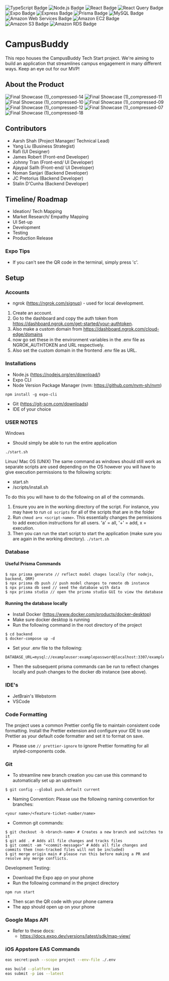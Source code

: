 
![TypeScript Badge](https://img.shields.io/badge/TypeScript-3178C6?logo=typescript&logoColor=fff&style=for-the-badge)
![Node.js Badge](https://img.shields.io/badge/Node.js-393?logo=nodedotjs&logoColor=fff&style=for-the-badge)
![React Badge](https://img.shields.io/badge/React-61DAFB?logo=react&logoColor=000&style=for-the-badge)
![React Query Badge](https://img.shields.io/badge/React%20Query-FF4154?logo=reactquery&logoColor=fff&style=for-the-badge)
![Expo Badge](https://img.shields.io/badge/Expo-000020?logo=expo&logoColor=fff&style=for-the-badge)
![Express Badge](https://img.shields.io/badge/Express-000?logo=express&logoColor=fff&style=for-the-badge)
![Prisma Badge](https://img.shields.io/badge/Prisma-2D3748?logo=prisma&logoColor=fff&style=for-the-badge)
![MySQL Badge](https://img.shields.io/badge/MySQL-4479A1?logo=mysql&logoColor=fff&style=for-the-badge)
![Amazon Web Services Badge](https://img.shields.io/badge/Amazon%20Web%20Services-232F3E?logo=amazonwebservices&logoColor=fff&style=for-the-badge)
![Amazon EC2 Badge](https://img.shields.io/badge/Amazon%20EC2-F90?logo=amazonec2&logoColor=fff&style=for-the-badge)
![Amazon S3 Badge](https://img.shields.io/badge/Amazon%20S3-569A31?logo=amazons3&logoColor=fff&style=for-the-badge)
![Amazon RDS Badge](https://img.shields.io/badge/Amazon%20RDS-527FFF?logo=amazonrds&logoColor=fff&style=for-the-badge)


# CampusBuddy

This repo houses the CampusBuddy Tech Start project. We're aiming to build an application that streamlines campus engagement in many different ways. Keep an eye out for our MVP!

## About the Product 
![Final Showcase (1)_compressed-14](https://github.com/user-attachments/assets/59d5e6e3-3991-4deb-8d23-3f8f3af97d0b)
![Final Showcase (1)_compressed-11](https://github.com/user-attachments/assets/ce5b5d86-d48a-4019-87d4-e101e30a4fde)
![Final Showcase (1)_compressed-10](https://github.com/user-attachments/assets/53303df8-6ca3-47b2-9e5d-d72f29bddaea)
![Final Showcase (1)_compressed-09](https://github.com/user-attachments/assets/2df5def2-f16b-4ee7-a43b-d6bd6996aa0d)
![Final Showcase (1)_compressed-12](https://github.com/user-attachments/assets/c10c0ace-f9bf-4f8c-b0fb-e70f9b940915)
![Final Showcase (1)_compressed-07](https://github.com/user-attachments/assets/18a42601-2f07-40bf-b4f6-9e1906d0d68f)
![Final Showcase (1)_compressed-18](https://github.com/user-attachments/assets/35a95034-fb06-43db-9723-bc76465031fa)


## Contributors
- Aarsh Shah (Project Manager/ Technical Lead)
- Yang Liu (Business Strategist)
- Rafi (UI Designer)
- James Robert (Front-end Developer)
- Johnny Tran (Front-end/ UI Developer)
- Ajaypal Sallh (Front-end/ UI Developer)
- Noman Sanjari (Backend Developer)
- JC Pretorius (Backend Developer)
- Stalin D'Cunha (Backend Developer)

## Timeline/ Roadmap
- Ideation/ Tech Mapping
- Market Research/ Empathy Mapping
- UI Set-up
- Development
- Testing
- Production Release


### Expo Tips
- If you can't see the QR code in the terminal, simply press 'c'.

## Setup

### Accounts
- ngrok (https://ngrok.com/signup) - used for local development.
1. Create an account. 
2. Go to the dashboard and copy the auth token from https://dashboard.ngrok.com/get-started/your-authtoken.
3. Also make a custom domain from https://dashboard.ngrok.com/cloud-edge/domains
4. now go set these in the environment variables in the .env file as NGROK_AUTHTOKEN and URL respectively.
5. Also set the custom domain in the frontend .env file as URL.


### Installations
- Node.js (https://nodejs.org/en/download/)
- Expo CLI
- Node Version Package Manager (nvm: https://github.com/nvm-sh/nvm)
```
npm install -g expo-cli
```
- Git (https://git-scm.com/downloads)
- IDE of your choice

### USER NOTES

Windows
- Should simply be able to run the entire application
```
./start.sh
```

Linux/ Mac OS (UNIX)
The same command as windows should still work as separate scripts are used depending on the OS however you will have to give execution permissions to the following scripts:
- start.sh
- /scripts/install.sh

To do this you will have to do the following on all of the commands.
1. Ensure you are in the working directory of the script. For instance, you may have to run ```cd scripts``` for all of the scripts that are in the folder
2. Run ```chmod a+x <script-name>```. This essentially changes the permissions to add execution instructions for all users. 'a' = all, '+' = add, x = execution.
3. Then you can run the start script to start the application (make sure you are again in the working directory). ```./start.sh```


### Database

#### Useful Prisma Commands
```
$ npx prisma generate // reflect model chages locally (for nodejs, backend, ORM)
$ npx prisma db push // push model changes to remote db instance
$ npx prisma db seed // seed the database with data
$ npx prisma studio // open the prisma studio GUI to view the database
```

#### Running the database locally
- Install Docker (https://www.docker.com/products/docker-desktop)
- Make sure docker desktop is running
- Run the following command in the root directory of the project
```
$ cd backend
$ docker-compose up -d
```
- Set your .env file to the following:
```
DATABASE_URL=mysql://exampleuser:examplepassword@localhost:3307/exampledb
```
- Then the subsequent prisma commands can be run to reflect changes locally and push changes to the docker db instance (see above).

### IDE's

- JetBrain's Webstorm
- VSCode

### Code Formatting

The project uses a common Prettier config file to maintain consistent code formatting. Install the Prettier extension and configure your IDE to use Prettier as your default code formatter and set it to format on save.
- Please use `// prettier-ignore` to ignore Prettier formatting for all styled-components code.

### Git

- To streamline new branch creation you can use this command to automatically set up an upstream
```
$ git config --global push.default current
```

- Naming Convention:
Please use the following naming convention for branches:
```
<your name>/<feature-ticket-number/name>
```

- Common git commands:
```
$ git checkout -b <branch-name> # Creates a new branch and switches to it
$ git add . # Adds all file changes and tracks files
$ git commit -am "<commit-message>" # Adds all file changes and commits them (non-tracked files will not be included)
$ git merge origin main # please run this before making a PR and resolve any merge conflicts.
```


Development Testing:

- Download the Expo app on your phone
- Run the following command in the project directory
```
npm run start
```
- Then scan the QR code with your phone camera
- The app should open up on your phone

### Google Maps API
- Refer to these docs:
  - https://docs.expo.dev/versions/latest/sdk/map-view/


### iOS Appstore EAS Commands

```bash
eas secret:push --scope project --env-file ./.env

eas build --platform ios
eas submit -p ios --latest
```
